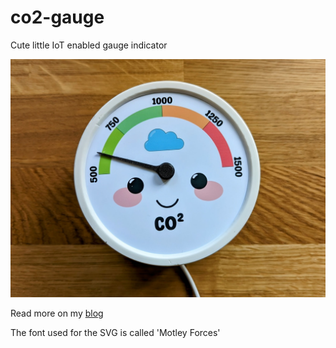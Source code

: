 # co2-gauge
Cute little IoT enabled gauge indicator

![](gaugy.jpg)

Read more on my [blog](https://kuenzi.dev/co2/)

The font used for the SVG is called 'Motley Forces'
